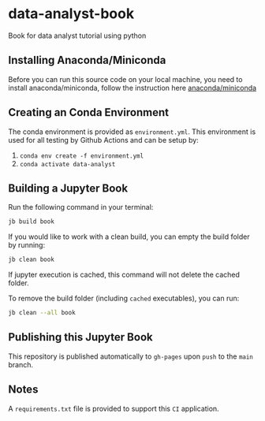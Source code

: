 # data-analyst-book
Book for data analyst tutorial using python

## Installing Anaconda/Miniconda

Before you can run this source code on your local machine, you need to install anaconda/miniconda, follow the instruction here [anaconda/miniconda](https://conda.io/projects/conda/en/latest/user-guide/install/index.html)

## Creating an Conda Environment

The conda environment is provided as `environment.yml`. This environment is used for all testing by Github Actions and can be setup by:

1. `conda env create -f environment.yml`
2. `conda activate data-analyst`

## Building a Jupyter Book

Run the following command in your terminal:

```bash
jb build book
```

If you would like to work with a clean build, you can empty the build folder by running:

```bash
jb clean book
```

If jupyter execution is cached, this command will not delete the cached folder. 

To remove the build folder (including `cached` executables), you can run:

```bash
jb clean --all book
```

## Publishing this Jupyter Book

This repository is published automatically to `gh-pages` upon `push` to the `main` branch.

## Notes

A `requirements.txt` file is provided to support this `CI` application.
